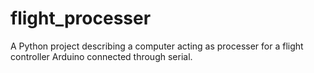 # flight_processer
A Python project describing a computer acting as processer for a flight controller Arduino connected through serial.
